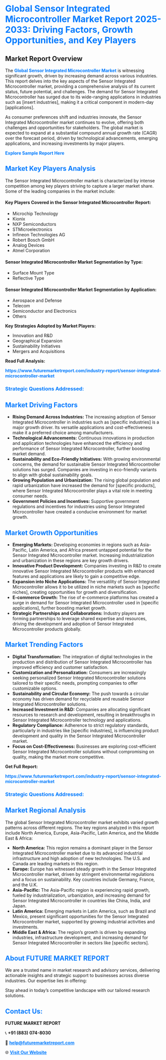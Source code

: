 <h1 style="color: #007BFF;">Global Sensor Integrated Microcontroller Market Report 2025-2033: Driving Factors, Growth Opportunities, and Key Players</h1>

<section id="overview">
<h2>Market Report Overview</h2>
<p>The <a href="https://www.futuremarketreport.com/industry-report/sensor-integrated-microcontroller-market" style="color: #007BFF; text-decoration: none;"><strong>Global Sensor Integrated Microcontroller Market</strong></a> is witnessing significant growth, driven by increasing demand across various industries. This report delves into the key aspects of the Sensor Integrated Microcontroller market, providing a comprehensive analysis of its current status, future potential, and challenges. The demand for Sensor Integrated Microcontroller has surged due to its wide-ranging applications in industries such as [insert industries], making it a critical component in modern-day [applications].</p>
<p>As consumer preferences shift and industries innovate, the Sensor Integrated Microcontroller market continues to evolve, offering both challenges and opportunities for stakeholders. The global market is expected to expand at a substantial compound annual growth rate (CAGR) over the forecast period, driven by technological advancements, emerging applications, and increasing investments by major players.</p>
</section>

<section id="overview">
<p><a href="https://www.futuremarketreport.com/request-sample/reportId=75049" style="color: #007BFF; text-decoration: none;"><strong>Explore Sample Report Here</strong></a></p>
</section>

<section id="key-players">
<h2 style="color: #007BFF;">Market Key Players Analysis</h2>
<p>The Sensor Integrated Microcontroller market is characterized by intense competition among key players striving to capture a larger market share. Some of the leading companies in the market include:</p>
<h4>Key Players Covered in the Sensor Integrated Microcontroller Report:</h4>
<ul><li>Microchip Technology</li><li>Kionix</li><li>NXP Semiconductors</li><li>STMicroelectronics</li><li>Infineon Technologies AG</li><li>Robert Bosch GmbH</li><li>Analog Devices</li><li>Atmel Corporation</li></ul>
<h4>Sensor Integrated Microcontroller Market Segmentation by Type:</h4>
<ul><li>Surface Mount Type</li><li>Reflective Type</li></ul>

<h4>Sensor Integrated Microcontroller Market Segmentation by Application:</h4>
<ul><li>Aerospace and Defense</li><li>Telecom</li><li>Semiconductor and Electronics</li><li>Others</li></ul>
<p><strong>Key Strategies Adopted by Market Players:</strong></p>
<ul>
<li>Innovation and R&D</li>
<li>Geographical Expansion</li>
<li>Sustainability Initiatives</li>
<li>Mergers and Acquisitions</li>
</ul>
</section>

<section>
<p><strong>Read Full Analysis: </strong></p><a href="https://www.futuremarketreport.com/industry-report/sensor-integrated-microcontroller-market" style="color: #007BFF; text-decoration: none;"><strong>https://www.futuremarketreport.com/industry-report/sensor-integrated-microcontroller-market</strong></a>
<h3 style="color: #007BFF;">Strategic Questions Addressed:</h3>
</section>

<section id="driving-factors">
<h2 style="color: #007BFF;">Market Driving Factors</h2>
<ul>
<li><strong>Rising Demand Across Industries:</strong> The increasing adoption of Sensor Integrated Microcontroller in industries such as [specific industries] is a major growth driver. Its versatile applications and cost-effectiveness make it a preferred choice among manufacturers.</li>
<li><strong>Technological Advancements:</strong> Continuous innovations in production and application technologies have enhanced the efficiency and performance of Sensor Integrated Microcontroller, further boosting market demand.</li>
<li><strong>Sustainability and Eco-Friendly Initiatives:</strong> With growing environmental concerns, the demand for sustainable Sensor Integrated Microcontroller solutions has surged. Companies are investing in eco-friendly variants to align with global sustainability goals.</li>
<li><strong>Growing Population and Urbanization:</strong> The rising global population and rapid urbanization have increased the demand for [specific products], where Sensor Integrated Microcontroller plays a vital role in meeting consumer needs.</li>
<li><strong>Government Policies and Incentives:</strong> Supportive government regulations and incentives for industries using Sensor Integrated Microcontroller have created a conducive environment for market growth.</li>
</ul>
</section>

<section id="growth-opportunities">
<h2 style="color: #007BFF;">Market Growth Opportunities</h2>
<ul>
<li><strong>Emerging Markets:</strong> Developing economies in regions such as Asia-Pacific, Latin America, and Africa present untapped potential for the Sensor Integrated Microcontroller market. Increasing industrialization and urbanization in these regions are key growth drivers.</li>
<li><strong>Innovative Product Development:</strong> Companies investing in R&D to create innovative Sensor Integrated Microcontroller products with enhanced features and applications are likely to gain a competitive edge.</li>
<li><strong>Expansion into Niche Applications:</strong> The versatility of Sensor Integrated Microcontroller allows it to be utilized in niche markets such as [specific niches], creating opportunities for growth and diversification.</li>
<li><strong>E-commerce Growth:</strong> The rise of e-commerce platforms has created a surge in demand for Sensor Integrated Microcontroller used in [specific applications], further boosting market growth.</li>
<li><strong>Strategic Partnerships and Collaborations:</strong> Industry players are forming partnerships to leverage shared expertise and resources, driving the development and adoption of Sensor Integrated Microcontroller products globally.</li>
</ul>
</section>

<section id="trending-factors">
<h2 style="color: #007BFF;">Market Trending Factors</h2>
<ul>
<li><strong>Digital Transformation:</strong> The integration of digital technologies in the production and distribution of Sensor Integrated Microcontroller has improved efficiency and customer satisfaction.</li>
<li><strong>Customization and Personalization:</strong> Consumers are increasingly seeking personalized Sensor Integrated Microcontroller solutions tailored to their specific needs, prompting companies to offer customizable options.</li>
<li><strong>Sustainability and Circular Economy:</strong> The push towards a circular economy has driven demand for recyclable and reusable Sensor Integrated Microcontroller solutions.</li>
<li><strong>Increased Investment in R&D:</strong> Companies are allocating significant resources to research and development, resulting in breakthroughs in Sensor Integrated Microcontroller technology and applications.</li>
<li><strong>Regulatory Compliance:</strong> Adherence to strict regulatory standards, particularly in industries like [specific industries], is influencing product development and quality in the Sensor Integrated Microcontroller market.</li>
<li><strong>Focus on Cost-Effectiveness:</strong> Businesses are exploring cost-efficient Sensor Integrated Microcontroller solutions without compromising on quality, making the market more competitive.</li>
</ul>
</section>

<section>
<p><strong>Get Full Report: </strong></p><a href="https://www.futuremarketreport.com/industry-report/sensor-integrated-microcontroller-market" style="color: #007BFF; text-decoration: none;"><strong>https://www.futuremarketreport.com/industry-report/sensor-integrated-microcontroller-market</strong></a>
<h3 style="color: #007BFF;">Strategic Questions Addressed:</h3>
</section>


<section id="regional-analysis">
<h2 style="color: #007BFF;">Market Regional Analysis</h2>
<p>The global Sensor Integrated Microcontroller market exhibits varied growth patterns across different regions. The key regions analyzed in this report include North America, Europe, Asia-Pacific, Latin America, and the Middle East & Africa:</p>
<ul>
<li><strong>North America:</strong> This region remains a dominant player in the Sensor Integrated Microcontroller market due to its advanced industrial infrastructure and high adoption of new technologies. The U.S. and Canada are leading markets in this region.</li>
<li><strong>Europe:</strong> Europe has witnessed steady growth in the Sensor Integrated Microcontroller market, driven by stringent environmental regulations and a focus on sustainability. Key countries include Germany, France, and the U.K.</li>
<li><strong>Asia-Pacific:</strong> The Asia-Pacific region is experiencing rapid growth, fueled by industrialization, urbanization, and increasing demand for Sensor Integrated Microcontroller in countries like China, India, and Japan.</li>
<li><strong>Latin America:</strong> Emerging markets in Latin America, such as Brazil and Mexico, present significant opportunities for the Sensor Integrated Microcontroller market, supported by growing industrial activities and investments.</li>
<li><strong>Middle East & Africa:</strong> The region’s growth is driven by expanding industries, infrastructure development, and increasing demand for Sensor Integrated Microcontroller in sectors like [specific sectors].</li>
</ul>
</section>

<footer>
<h2 style="color: #007BFF;">About FUTURE MARKET REPORT</h2>
<p>We are a trusted name in market research and advisory services, delivering actionable insights and strategic support to businesses across diverse industries. Our expertise lies in offering:</p>

<p>Stay ahead in today’s competitive landscape with our tailored research solutions.</p>

<h2 style="color: #007BFF;">Contact Us:</h2>
<p><strong>FUTURE MARKET REPORT</strong></p>
<p>📞 <strong>+91 (883) 074-8030</strong></p>
<p>📧 <strong><a href="mailto:help@futuremarketreport.com" style="color: #007BFF;">help@futuremarketreport.com</a></strong></p>
<p>🌐 <strong><a href="https://www.futuremarketreport.com/" style="color: #007BFF;">Visit Our Website</a></strong></p>
</footer>